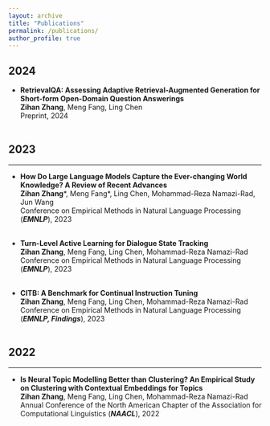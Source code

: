 ```yaml
---
layout: archive
title: "Publications"
permalink: /publications/
author_profile: true
---
```


## 2024

- **RetrievalQA: Assessing Adaptive Retrieval-Augmented Generation for Short-form Open-Domain Question Answerings** \
**Zihan Zhang**, Meng Fang, Ling Chen \
Preprint, 2024 \
<a href="https://arxiv.org/abs/2402.16457" target="_blank"><i class="fa-regular fa-file-pdf"></i></a> &nbsp; <a href="https://github.com/hyintell/RetrievalQA" target="_blank"><i class="fa-brands fa-github"></i></a> &nbsp;

## 2023
---

- **How Do Large Language Models Capture the Ever-changing World Knowledge? A Review of Recent Advances** \
**Zihan Zhang**\*, Meng Fang\*, Ling Chen, Mohammad-Reza Namazi-Rad, Jun Wang \
Conference on Empirical Methods in Natural Language Processing (***EMNLP***), 2023 \
<a href="https://arxiv.org/abs/2310.07343" target="_blank"><i class="fa-regular fa-file-pdf"></i></a> &nbsp; <a href="https://github.com/hyintell/awesome-refreshing-llms" target="_blank"><i class="fa-brands fa-github"></i></a> &nbsp;

- **Turn-Level Active Learning for Dialogue State Tracking** \
**Zihan Zhang**, Meng Fang, Ling Chen, Mohammad-Reza Namazi-Rad \
Conference on Empirical Methods in Natural Language Processing (***EMNLP***), 2023 \
<a href="https://arxiv.org/abs/2310.14513" target="_blank"><i class="fa-regular fa-file-pdf"></i></a> &nbsp; <a href="https://github.com/hyintell/AL-DST" target="_blank"><i class="fa-brands fa-github"></i></a> &nbsp;

- **CITB: A Benchmark for Continual Instruction Tuning** \
**Zihan Zhang**, Meng Fang, Ling Chen, Mohammad-Reza Namazi-Rad \
Conference on Empirical Methods in Natural Language Processing (***EMNLP, Findings***), 2023 \
<a href="https://arxiv.org/abs/2310.14510" target="_blank"><i class="fa-regular fa-file-pdf"></i></a> &nbsp; <a href="https://github.com/hyintell/CITB" target="_blank"><i class="fa-brands fa-github"></i></a> &nbsp;

## 2022
---

- **Is Neural Topic Modelling Better than Clustering? An Empirical Study on Clustering with Contextual Embeddings for Topics** \
**Zihan Zhang**, Meng Fang, Ling Chen, Mohammad-Reza Namazi-Rad \
Annual Conference of the North American Chapter of the Association for Computational Linguistics (***NAACL***), 2022 \
<a href="https://arxiv.org/abs/2204.09874" target="_blank"><i class="fa-regular fa-file-pdf"></i></a> &nbsp; <a href="https://github.com/hyintell/topicx" target="_blank"><i class="fa-brands fa-github"></i></a> &nbsp;
